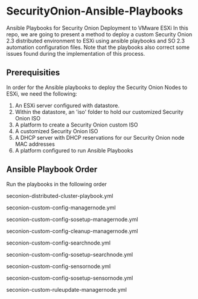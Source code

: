 # SecurityOnion-Ansible-Playbooks
Ansible Playbooks for Security Onion Deployment to VMware ESXi
In this repo, we are going to present a method to deploy a custom Security Onion 2.3 distributed environment to ESXi using ansible playbooks and SO 2.3 automation configuration files. Note that the playbooks also correct some issues found during the implementation of this process.

## Prerequisities
In order for the Ansible playbooks to deploy the Security Onion Nodes to ESXi, we need the following:
1. An ESXi server configured with datastore.  
2. Within the datastore, an 'iso' folder to hold our customized Security Onion ISO
3. A platform to create a Security Onion custom ISO
4. A customized Security Onion ISO
5. A DHCP server with DHCP reservations for our Security Onion node MAC addresses
6. A platform configured to run Ansible Playbooks

## Ansible Playbook Order

Run the playbooks in the following order

seconion-distributed-cluster-playbook.yml

seconion-custom-config-managernode.yml

seconion-custom-config-sosetup-managernode.yml

seconion-custom-config-cleanup-managernode.yml

seconion-custom-config-searchnode.yml

seconion-custom-config-sosetup-searchnode.yml

seconion-custom-config-sensornode.yml

seconion-custom-config-sosetup-sensornode.yml

seconion-custom-ruleupdate-managernode.yml
